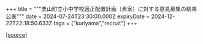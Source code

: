 +++
title = """栗山町立小中学校適正配置計画（素案）に対する意見募集の結果公表"""
date = 2024-07-24T23:30:00.000Z
expiryDate = 2024-12-22T22:18:50.633Z
tags = ["kuriyama","recruit"]
+++


[[source]](https://www.town.kuriyama.hokkaido.jp/site/mirai/27350.html)
